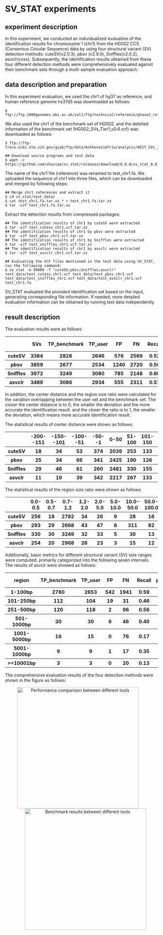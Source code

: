 # SV_STAT experiments

## experiment description

In this experiment, we conducted an individualized evaluation of the identification results for chromosome 1 (chr1) from the HG002 CCS (Consensus Circular Sequence) data by using four structural variant (SV) detection methods: cuteSV(v2.0.3), pbsv (v2.9.0), Sniffles(v2.0.2), asvclr(vxxx).  Subsequently, the identification results obtained from these four different detection methods were comprehensively evaluated against their benchmark sets through a multi-sample evaluation approach.

## data description and preparation


In this experiment evaluation, we used the chr1 of hg37 as reference, and human reference genome hs37d5 was downloaded as follows:
``` 
$ ftp://ftp.1000genomes.ebi.ac.uk/vol1/ftp/technical/reference/phase2_reference_assembly_sequence/hs37d5.fa.gz. 
```
We also used the chr1 of the benchmark set of HG002, and the deteiled information of the benchmark set (HG002_SVs_Tier1_v0.6.vcf) was downloaded as follows:
```
$ ftp://ftp-trace.ncbi.nlm.nih.gov/giab/ftp/data/AshkenazimTrio/analysis/NIST_SVs_Integration_v0.6
``` 

```
## Download source programs and test data
$ wget -c https://github.com/zhuxiao/sv_stat/releases/download/0.8.0/sv_stat_0.8.0.tar.xz
```
The name of the chr1 file (reference) was renamed to test_chr1.fa. We uploaded the sequence of chr1 into three files, which can be downloaded and merged by following steps:
```
## Merge chr1 references and extract it
$ cd sv_stat/test_data/
$ cat test_chr1.fa.tar.xz_* > test_chr1.fa.tar.xz
$ tar -xJf test_chr1.fa.tar.xz
```
Extract the detection results from compressed packages:
```
## The identification results of chr1 by cuteSV were extracted
$ tar -xJf test_cutesv_chr1.vcf.tar.xz  
## The identification results of chr1 by pbsv were extracted
$ tar -xJf test_pbsv_chr1.vcf.tar.xz
## The identification results of chr1 by Sniffles were extracted
$ tar -xJf test_sniffles_chr1.vcf.tar.xz
## The identification results of chr1 by asvclr were extracted
$ tar -xJf test_asvclr_chr1.vcf.tar.xz

## Evaluating the VCF files mentioned in the test data using SV_STAT, run the following command:
$ sv_stat -m 50000 -T "cuteSV;pbsv;Sniffles;asvclr" test_data/test_cutesv_chr1.vcf test_data/test_pbsv_chr1.vcf test_data/test_sniffles_chr1.vcf test_data/test_asvclr_chr1.vcf test_chr1.fa
```
SV_STAT evaluated the provided identification set based on the input, generating corresponding file information. If needed, more detailed evaluation information can be obtained by running test data independently.

## result description
The evaluation results were as follows:
<table>
  <thead>
    <tr>
    	  <th></th>
    	  <th>SVs</th>
      <th>TP_benchmark</th>
      <th>TP_user</th>
      <th>FP</th>
      <th>FN</th>
      <th>Recall</th>
      <th>precision</th>
      <th>F1 score</th>
    </tr>
  </thead>
  <tbody>
    <tr>
    <th>cuteSV</th>
      <th>3384</th>
      <th>2828</th>
      <th>2646</th>
      <th>576</th>
      <th>2569</th>
      <th>0.52</th>
      <th>0.64</th>
      <th>0.82</th>
    </tr>
  </tbody>
   <tbody>
    <tr>
    <th>pbsv</th>
    	  <th>3859</th>
      <th>2677</th>
      <th>2534</th>
      <th>1240</th>
      <th>2720</th>
      <th>0.50</th>
      <th>0.67</th>
      <th>0.57</th>
    </tr>
  </tbody>
   <tbody>
    <tr>
    <th>Sniffles</th>
      <th>3972</th>
      <th>3249</th>
      <th>3080</th>
      <th>785</th>
      <th>2148</th>
      <th>0.60</th>
      <th>0.80</th>
      <th>0.68</th>
    </tr>
  </tbody>
   <tbody>
    <tr>
    <th>asvclr</th>
      <th>3489</th>
      <th>3086</th>
      <th>2934</th>
      <th>555</th>
      <th>2311</th>
      <th>0.57</th>
      <th>0.84</th>
      <th>0.68</th>
    </tr>
  </tbody>
</table>

In addition, the center distance and the region size ratio were calculated for the variation overlapping between the user set and the benchmark set. The closer the center distance is to 0, the smaller the deviation and the more accurate the identification result. and the closer the ratio is to 1, the smaller the deviation, which means more accurate identification result.

The statistical results of center distance were shown as follows:
<table>
  <thead>
    <tr>
    	  <th></th>
    	  <th>-200--151</th>
      <th>-150--101</th>
      <th>-100--51</th>
      <th>-50--1</th>
      <th>0-50</th>
      <th>51-100</th>
      <th>101-150</th>
      <th>151-200</th>
    </tr>
  </thead>
  <tbody>
    <tr>
    <th>cuteSV</th>
      <th>18</th>
      <th>34</th>
      <th>53</th>
      <th>374</th>
      <th>2039</th>
      <th>253</th>
      <th>133</th>
      <th>89</th>
    </tr>
  </tbody>
   <tbody>
    <tr>
    <th>pbsv</th>
    	  <th>25</th>
      <th>34</th>
      <th>66</th>
      <th>341</th>
      <th>2425</th>
      <th>190</th>
      <th>126</th>
      <th>93</th>
    </tr>
  </tbody>
   <tbody>
    <tr>
    <th>Sniffles</th>
      <th>29</th>
      <th>46</th>
      <th>61</th>
      <th>260</th>
      <th>2481</th>
      <th>330</th>
      <th>155</th>
      <th>111</th>
    </tr>
  </tbody>
   <tbody>
    <tr>
    <th>asvclr</th>
      <th>11</th>
      <th>19</th>
      <th>39</th>
      <th>342</th>
      <th>2217</th>
      <th>267</th>
      <th>133</th>
      <th>74</th>
    </tr>
  </tbody>
</table>

The statistical results of the region size ratio were shown as follows:

<table>
  <thead>
    <tr>
    	  <th></th>
    	  <th>0.0-0.5</th>
      <th>0.5-0.7</th>
      <th>0.7-1.2</th>
      <th>1.2-2.0</th>
      <th>2.0-5.0</th>
      <th>5.0-10.0</th>
      <th>10.0-50.0</th>
      <th>50.0-100.0</th>
      <th>>100.0</th>
    </tr>
  </thead>
  <tbody>
    <tr>
    <th>cuteSV</th>
      <th>256</th>
      <th>18</th>
      <th>2782</th>
      <th>34</th>
      <th>26</th>
      <th>9</th>
      <th>28</th>
      <th>16</th>
      <th>145</th>
    </tr>
  </tbody>
   <tbody>
    <tr>
    <th>pbsv</th>
    	  <th>293</th>
      <th>29</th>
      <th>2668</th>
      <th>43</th>
      <th>47</th>
      <th>8</th>
      <th>311</th>
      <th>82</th>
      <th>224</th>
    </tr>
  </tbody>
   <tbody>
    <tr>
    <th>Sniffles</th>
      <th>330</th>
      <th>30</th>
      <th>3249</th>
      <th>32</th>
      <th>33</th>
      <th>5</th>
      <th>30</th>
      <th>13</th>
      <th>111</th>
    </tr>
  </tbody>
   <tbody>
    <tr>
    <th>asvclr</th>
      <th>254</th>
      <th>20</th>
      <th>2968</th>
      <th>26</th>
      <th>23</th>
      <th>3</th>
      <th>15</th>
      <th>12</th>
      <th>2</th>
    </tr>
  </tbody>
</table>

Additionally, basic metrics for different structural variant (SV) size ranges were computed, primarily categorized into the following seven intervals. The results of asvclr were showed as follows:

<table>
  <thead>
    <tr>
    	  <th>region</th>
      <th>TP_benchmark</th>
      <th>TP_user</th>
      <th>FP</th>
      <th>FN</th>
      <th>Recall</th>
      <th>precision</th>
      <th>F1 score</th>
    </tr>
  </thead>
  <tbody>
    <tr>
    	  <th>1-100bp</th>
      <th>2780</th>
      <th>2653</th>
      <th>542</th>
      <th>1941</th>
      <th>0.59</th>
      <th>0.83</th>
      <th>0.69</th>
    </tr>
    <tr>
    	  <th>101-250bp</th>
      <th>112</th>
      <th>104</th>
      <th>19</th>
      <th>31</th>
      <th>0.46</th>
      <th>0.85</th>
      <th>0.60</th>
    </tr>
    <tr>
    	  <th>251-500bp</th>
      <th>120</th>
      <th>118</th>
      <th>2</th>
      <th>96</th>
      <th>0.56</th>
      <th>0.98</th>
      <th>0.71</th>
    </tr>
    <tr>
    	  <th>501-1000bp</th>
      <th>30</th>
      <th>30</th>
      <th>6</th>
      <th>46</th>
      <th>0.40</th>
      <th>0.83</th>
      <th>0.54</th>
    </tr>
    <tr>
    	  <th>1001-5000bp</th>
      <th>16</th>
      <th>15</th>
      <th>0</th>
      <th>76</th>
      <th>0.17</th>
      <th>1.0</th>
      <th>0.30</th>
    </tr>
    <tr>
    	  <th>5001-1000bp</th>
      <th>9</th>
      <th>9</th>
      <th>1</th>
      <th>17</th>
      <th>0.35</th>
      <th>0.90</th>
      <th>0.50</th>
    </tr>
    <tr>
    	  <th>>=10001bp</th>
      <th>3</th>
      <th>3</th>
      <th>0</th>
      <th>20</th>
      <th>0.13</th>
      <th>1.0</th>
      <th>0.23</th>
    </tr>
  </tbody>
</table>

The comprehensive evaluation results of the four detection methods were shown in the figure as follows:

<div style="text-align:center;">
<img src="img/evaluation_result.png" alt= "Performance comparison between different tools" width= "400" heiht="300" style="margin-right:25px"> 
<img src="img/result_classification.png" alt= "Benchmark results between different tools" width= "400" heiht="300" style="margin-left:25px;" >
</div>
